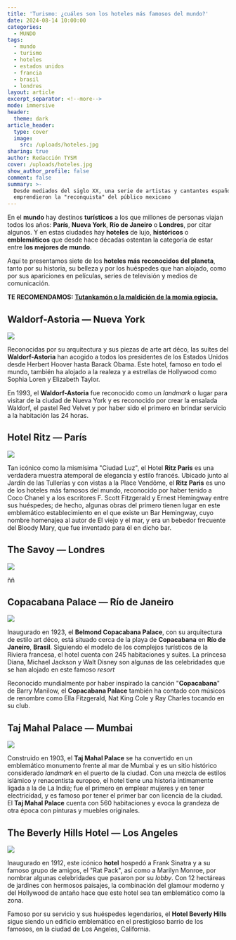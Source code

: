 ```yaml
---
title: 'Turismo: ¿cuáles son los hoteles más famosos del mundo?'
date: 2024-08-14 10:00:00
categories:
  - MUNDO
tags:
  - mundo
  - turismo
  - hoteles
  - estados unidos
  - francia
  - brasil
  - londres
layout: article
excerpt_separator: <!--more-->
mode: immersive
header:
  theme: dark
article_header:
  type: cover
  image:
    src: /uploads/hoteles.jpg
sharing: true
author: Redacción TYSM
cover: /uploads/hoteles.jpg
show_author_profile: false
comment: false
summary: >-
  Desde mediados del siglo XX, una serie de artistas y cantantes españoles
  emprendieron la "reconquista" del público mexicano
---
```

En el **mundo** hay destinos **turísticos** a los que millones de personas viajan todos los años: **París**, **Nueva York**, **Río de Janeiro** o **Londres**, por citar algunos. Y en estas ciudades hay **hoteles** de lujo, **históricos** o **emblemáticos** que desde hace décadas ostentan la categoría de estar entre **los mejores de mundo**.

Aquí te presentamos siete de los **hoteles más reconocidos del planeta**, tanto por su historia, su belleza y por los huéspedes que han alojado, como por sus apariciones en películas, series de televisión y medios de comunicación.

**TE RECOMENDAMOS:** [**Tutankamón o la maldición de la momia egipcia.**](https://blog.tonoysumariachi.com/mundo/2024/01/23/tutankam%C3%B3n-o-la-maldici%C3%B3n-de-la-momia-egipcia.html)

## Waldorf-Astoria — Nueva York

![](https://upload.wikimedia.org/wikipedia/commons/thumb/f/f0/The_Waldorf_Astoria.jpg/768px-The_Waldorf_Astoria.jpg)

Reconocidas por su arquitectura y sus piezas de arte art déco, las suites del **Waldorf-Astoria** han acogido a todos los presidentes de los Estados Unidos desde Herbert Hoover hasta Barack Obama. Este hotel, famoso en todo el mundo, también ha alojado a la realeza y a estrellas de Hollywood como Sophia Loren y Elizabeth Taylor.

En 1993, el **Waldorf-Astoria** fue reconocido como un *landmark* o lugar para visitar de la ciudad de Nueva York y es reconocido por crear la ensalada Waldorf, el pastel Red Velvet y por haber sido el primero en brindar servicio a la habitación las 24 horas.

## Hotel Ritz — París

![](https://upload.wikimedia.org/wikipedia/commons/thumb/e/ec/H%C3%B4tel_Ritz.jpg/1024px-H%C3%B4tel_Ritz.jpg)

Tan icónico como la mismísima "Ciudad Luz", el Hotel **Ritz Paris** es una verdadera muestra atemporal de elegancia y estilo francés. Ubicado junto al Jardín de las Tullerías y con vistas a la Place Vendôme, el **Ritz Paris** es uno de los hoteles más famosos del mundo, reconocido por haber tenido a Coco Chanel y a los escritores F. Scott Fitzgerald y Ernest Hemingway entre sus huéspedes; de hecho, algunas obras del primero tienen lugar en este emblemático establecimiento en el que existe un Bar Hemingway, cuyo nombre homenajea al autor de El viejo y el mar, y era un bebedor frecuente del Bloody Mary, que fue inventado para él en dicho bar.

## The Savoy — Londres

![](https://upload.wikimedia.org/wikipedia/commons/thumb/e/e7/Afternoon_Tea_at_the_Savoy_-_geograph.org.uk_-_4519361.jpg/1024px-Afternoon_Tea_at_the_Savoy_-_geograph.org.uk_-_4519361.jpg)

ññ

## Copacabana Palace — Río de Janeiro

![](https://upload.wikimedia.org/wikipedia/commons/thumb/9/94/Fachada_do_Copacabana_Palace_ao_anoitecer_-_Rio_de_Janeiro_-_foto_Carlos_Alkmin.jpg/939px-Fachada_do_Copacabana_Palace_ao_anoitecer_-_Rio_de_Janeiro_-_foto_Carlos_Alkmin.jpg)

Inaugurado en 1923, el **Belmond Copacabana Palace**, con su arquitectura de estilo art déco, está situado cerca de la playa de **Copacabana** en **Río de Janeiro**, **Brasil**. Siguiendo el modelo de los complejos turísticos de la Riviera francesa, el hotel cuenta con 245 habitaciones y suites. La princesa Diana, Michael Jackson y Walt Disney son algunas de las celebridades que se han alojado en este famoso *resort*

Reconocido mundialmente por haber inspirado la canción "**Copacabana**" de Barry Manilow, el **Copacabana Palace** también ha contado con músicos de renombre como Ella Fitzgerald, Nat King Cole y Ray Charles tocando en su club.

## Taj Mahal Palace — Mumbai

![](https://upload.wikimedia.org/wikipedia/commons/thumb/2/2b/The_Taj_Mahal_Palace_Hotel.jpg/1024px-The_Taj_Mahal_Palace_Hotel.jpg)

Construido en 1903, el **Taj Mahal Palace** se ha convertido en un emblemático monumento frente al mar de Mumbai y es un sitio histórico considerado *landmark* en el puerto de la ciudad. Con una mezcla de estilos islámico y renacentista europeo, el hotel tiene una historia íntimamente ligada a la de La India; fue el primero en emplear mujeres y en tener electricidad, y es famoso por tener el primer bar con licencia de la ciudad. El **Taj Mahal Palace** cuenta con 560 habitaciones y evoca la grandeza de otra época con pinturas y muebles originales.

## The Beverly Hills Hotel — Los Angeles

![](https://upload.wikimedia.org/wikipedia/commons/3/3a/The_Beverly_Hills_Hotel_Red_Carpet_.jpg)

Inaugurado en 1912, este icónico **hotel** hospedó a Frank Sinatra y a su famoso grupo de amigos, el "Rat Pack", así como a Marilyn Monroe, por nombrar algunas celebridades que pasaron por su *lobby*. Con 12 hectáreas de jardines con hermosos paisajes, la combinación del glamour moderno y del Hollywood de antaño hace que este hotel sea tan emblemático como la zona.

Famoso por su servicio y sus huéspedes legendarios, el **Hotel Beverly Hills** sigue siendo un edificio emblemático en el prestigioso barrio de los famosos, en la ciudad de Los Angeles, California.